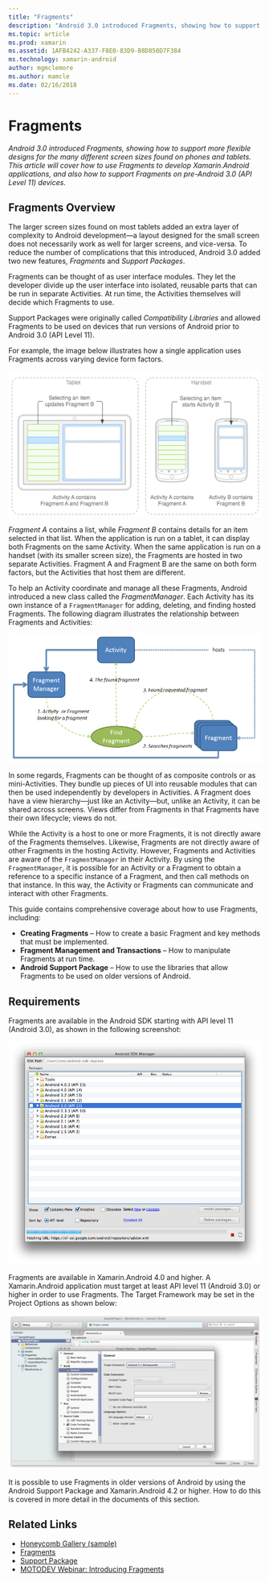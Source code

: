 ```yaml
---
title: "Fragments"
description: "Android 3.0 introduced Fragments, showing how to support more flexible designs for the many different screen sizes found on phones and tablets. This article will cover how to use Fragments to develop Xamarin.Android applications, and also how to support Fragments on pre-Android 3.0 (API Level 11) devices."
ms.topic: article
ms.prod: xamarin
ms.assetid: 1AFB4242-A337-F8E0-83D9-B8D850D7F384
ms.technology: xamarin-android
author: mgmclemore
ms.author: mamcle
ms.date: 02/16/2018
---
```


# Fragments

_Android 3.0 introduced Fragments, showing how to support more flexible designs for the many different screen sizes found on phones and tablets. This article will cover how to use Fragments to develop Xamarin.Android applications, and also how to support Fragments on pre-Android 3.0 (API Level 11) devices._

## Fragments Overview

The larger screen sizes found on most tablets added an extra layer of
complexity to Android development—a layout designed for the small screen does
not necessarily work as well for larger screens, and vice-versa. To
reduce the number of complications that this introduced, Android 3.0 added two
new features, *Fragments* and *Support Packages*.

Fragments can be thought of as user interface modules. They let the developer
divide up the user interface into isolated, reusable parts that can be run in
separate Activities. At run time, the Activities themselves will decide which
Fragments to use.

Support Packages were originally called *Compatibility Libraries* and
allowed Fragments to be used on devices that run versions of Android prior to
Android 3.0 (API Level 11).

For example, the image below illustrates how a single application uses
Fragments across varying device form factors.

[![Diagram of how fragments are used in Tablets and Handsets](images/00.png)](images/00.png)

*Fragment A* contains a list, while *Fragment B* contains
details for an item selected in that list. When the application is run on a
tablet, it can display both Fragments on the same Activity. When the same
application is run on a handset (with its smaller screen size), the Fragments
are hosted in two separate Activities. Fragment A and Fragment B are the same on
both form factors, but the Activities that host them are different.

To help an Activity coordinate and manage all these Fragments, Android
introduced a new class called the *FragmentManager*. Each Activity has
its own instance of a `FragmentManager` for adding, deleting, and
finding hosted Fragments. The following diagram illustrates the relationship
between Fragments and Activities:

[![Diagram illustrating relationships between Activity, Fragment Manager, and Fragments](images/01.png)](images/01.png)

In some regards, Fragments can be thought of as composite controls or as
mini-Activities. They bundle up pieces of UI into reusable modules that can then
be used independently by developers in Activities. A Fragment does have a view
hierarchy—just like an Activity—but, unlike an Activity, it can be shared
across screens. Views differ from Fragments in that Fragments have their own
lifecycle; views do not.

While the Activity is a host to one or more Fragments, it is not
directly aware of the Fragments themselves. Likewise, Fragments are not
directly aware of other Fragments in the hosting Activity. However,
Fragments and Activities are aware of the `FragmentManager` in their
Activity. By using the `FragmentManager`, it is possible for an
Activity or a Fragment to obtain a reference to a specific instance of
a Fragment, and then call methods on that instance. In this way, the
Activity or Fragments can communicate and interact with other
Fragments.

This guide contains comprehensive coverage about how to use Fragments,
including:

-   **Creating Fragments** – How to create a basic Fragment and key methods that must be implemented.
-   **Fragment Management and Transactions** – How to manipulate Fragments at run time.
-   **Android Support Package** – How to use the libraries that allow Fragments to be used on older versions of Android.


## Requirements

Fragments are available in the Android SDK starting with API level 11
(Android 3.0), as shown in the following screenshot:

[![Selecting the API level in the Android SDK Manager](images/02.png)](images/02.png)

Fragments are available in Xamarin.Android 4.0 and higher. A
Xamarin.Android application must target at least API level 11 (Android 3.0) or higher in
order to use Fragments. The Target Framework may be set in the Project Options
as shown below:

[![Setting the Target Framework API level in the Project Options](images/03.png)](images/03.png)

It is possible to use Fragments in older versions of Android by using the
Android Support Package and Xamarin.Android 4.2 or higher. How to do this is
covered in more detail in the documents of this section.


## Related Links

- [Honeycomb Gallery (sample)](https://developer.xamarin.com/samples/monodroid/HoneycombGallery)
- [Fragments](http://developer.android.com/guide/topics/fundamentals/fragments.html)
- [Support Package](http://developer.android.com/sdk/compatibility-library.html)
- [MOTODEV Webinar: Introducing Fragments](http://motodev.adobeconnect.com/p9h1aqk3ttn/)
